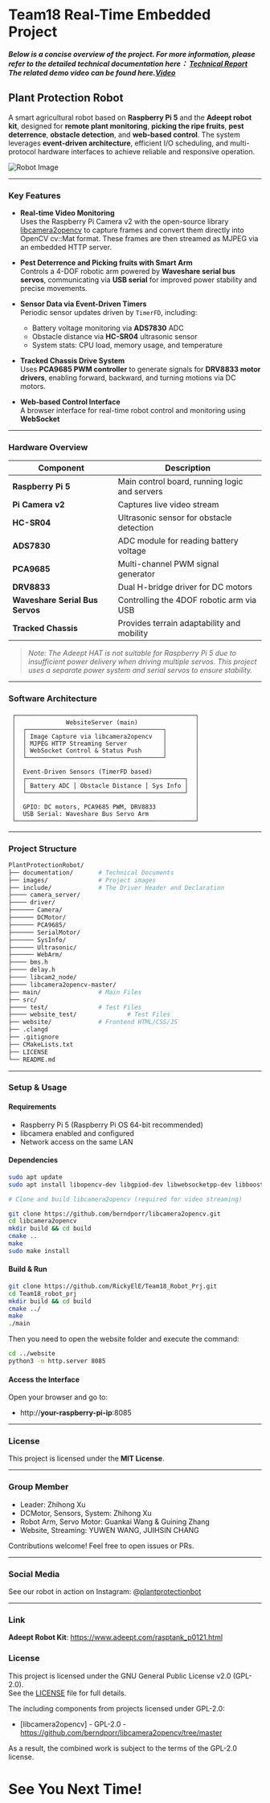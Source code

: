 # Team18 Real-Time Embedded Project
_**Below is a concise overview of the project. For more information, please refer to the detailed technical documentation here： [Technical Report](documentation/Technical_Report.md)**_
_**The related demo video can be found here.[Video](video_demo.md)**_
## **Plant Protection Robot**

A smart agricultural robot based on **Raspberry Pi 5** and the **Adeept robot kit**, designed for **remote plant monitoring**, **picking the ripe fruits**, **pest deterrence**, **obstacle detection**, and **web-based control**. The system leverages **event-driven architecture**, efficient I/O scheduling, and multi-protocol hardware interfaces to achieve reliable and responsive operation.

![Robot Image](images/WechatIMG803.jpg)

---

### Key Features

- **Real-time Video Monitoring**  
  Uses the Raspberry Pi Camera v2 with the open-source library [libcamera2opencv](https://github.com/berndporr/libcamera2opencv) to capture frames and convert them directly into OpenCV cv::Mat format. These frames are then streamed as MJPEG via an embedded HTTP server.

- **Pest Deterrence and Picking fruits with Smart Arm**  
  Controls a 4-DOF robotic arm powered by **Waveshare serial bus servos**, communicating via **USB serial** for improved power stability and precise movements.

- **Sensor Data via Event-Driven Timers**  
  Periodic sensor updates driven by `TimerFD`, including:
  - Battery voltage monitoring via **ADS7830** ADC
  - Obstacle distance via **HC-SR04** ultrasonic sensor
  - System stats: CPU load, memory usage, and temperature

- **Tracked Chassis Drive System**  
  Uses **PCA9685 PWM controller** to generate signals for **DRV8833 motor drivers**, enabling forward, backward, and turning motions via DC motors.

- **Web-based Control Interface**  
A browser interface for real-time robot control and monitoring using **WebSocket**
---

### Hardware Overview

| Component | Description |
|----------|-------------|
| **Raspberry Pi 5** | Main control board, running logic and servers |
| **Pi Camera v2** | Captures live video stream |
| **HC-SR04** | Ultrasonic sensor for obstacle detection |
| **ADS7830** | ADC module for reading battery voltage |
| **PCA9685** | Multi-channel PWM signal generator |
| **DRV8833** | Dual H-bridge driver for DC motors |
| **Waveshare Serial Bus Servos** | Controlling the 4DOF robotic arm via USB |
| **Tracked Chassis** | Provides terrain adaptability and mobility |

> *Note: The Adeept HAT is not suitable for Raspberry Pi 5 due to insufficient power delivery when driving multiple servos. This project uses a separate power system and serial servos to ensure stability.*


---

### Software Architecture
```
 ┌──────────────────────────────────────────────────┐
 │              WebsiteServer (main)                │
 │  ┌──────────────────────────────────────┐        │
 │  │ Image Capture via libcamera2opencv   │        │
 │  │ MJPEG HTTP Streaming Server          │        │
 │  │ WebSocket Control & Status Push      │        │
 │  └──────────────────────────────────────┘        │
 │                                                  │
 │  Event-Driven Sensors (TimerFD based)            │
 │  ┌────────────────────────────────────────────┐  │
 │  │ Battery ADC │ Obstacle Distance │ Sys Info │  │
 │  └────────────────────────────────────────────┘  │
 │                                                  │
 │  GPIO: DC motors, PCA9685 PWM, DRV8833           │
 │  USB Serial: Waveshare Bus Servo Arm             │
 └──────────────────────────────────────────────────┘
```
---

### Project Structure

```bash
PlantProtectionRobot/
├── documentation/       # Technical Documents
├── images/              # Project images
├── include/             # The Driver Header and Declaration
├──── camera_server/
├──── driver/
├────── Camera/
├────── DCMotor/
├────── PCA9685/
├────── SerialMotor/
├────── SysInfo/
├────── Ultrasonic/
├────── WebArm/
├──── bms.h
├──── delay.h
├──── libcam2_node/
├──── libcamera2opencv-master/
├── main/                # Main Files
├── src/                             
├──── test/              # Test Files
├──── website_test/              # Test Files
├── website/             # Frontend HTML/CSS/JS
├── .clangd
├── .gitignore
├── CMakeLists.txt
├── LICENSE
└── README.md
```
---
### Setup & Usage

#### Requirements
- Raspberry Pi 5 (Raspberry Pi OS 64-bit recommended)
- libcamera enabled and configured
- Network access on the same LAN

#### Dependencies
``` bash
sudo apt update
sudo apt install libopencv-dev libgpiod-dev libwebsocketpp-dev libboost-all-dev libcamera-dev
```

``` bash
# Clone and build libcamera2opencv (required for video streaming)

git clone https://github.com/berndporr/libcamera2opencv.git
cd libcamera2opencv
mkdir build && cd build
cmake ..
make
sudo make install
```

#### Build & Run
``` bash
git clone https://github.com/RickyElE/Team18_Robot_Prj.git
cd Team18_robot_prj
mkdir build && cd build
cmake ../
make
./main
```
Then you need to open the website folder and execute the command:
``` bash
cd ../website
python3 -m http.server 8085
```

#### Access the Interface
Open your browser and go to:
- http://**your-raspberry-pi-ip**:8085

---

### License

This project is licensed under the **MIT License**.

---

### Group Member
- Leader: Zhihong Xu
- DCMotor, Sensors, System: Zhihong Xu
- Robot Arm, Servo Motor: Guankai Wang & Guining Zhang
- Website, Streaming: YUWEN WANG, JUIHSIN CHANG

Contributions welcome! Feel free to open issues or PRs.

---

### Social Media

See our robot in action on Instagram:
@[plantprotectionbot](https://www.instagram.com/plant_protection_robot?igsh=bW1sYWptamFkeGVs)

---

### Link
**Adeept Robot Kit**: https://www.adeept.com/rasptank_p0121.html

### License

This project is licensed under the GNU General Public License v2.0 (GPL-2.0).  
See the [LICENSE](LICENSE) file for full details.

The including components from projects licensed under GPL-2.0:

- [libcamera2opencv] - GPL-2.0 - https://github.com/berndporr/libcamera2opencv/tree/master

As a result, the combined work is subject to the terms of the GPL-2.0 license.  

# See You Next Time!
                       

